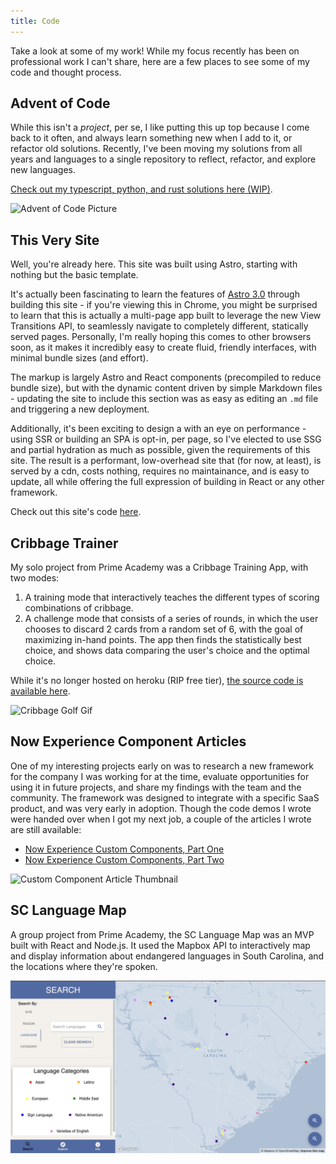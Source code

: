 ```yaml
---
title: Code
---
```


Take a look at some of my work! While my focus recently has been on professional work I can't share, here are a few places to see some of my code and thought process.

## Advent of Code

While this isn't a _project_, per se, I like putting this up top because I come back to it often, and always learn something new when I add to it, or refactor old solutions. Recently, I've been moving my solutions from all years and languages to a single repository to reflect, refactor, and explore new languages.

[Check out my typescript, python, and rust solutions here (WIP)](https://github.com/blingusblongus/aoc-collected).

![Advent of Code Picture](https://community.alteryx.com/t5/image/serverpage/image-id/269381iE1288FAEB30E4EDA?v=v2)

## This Very Site

Well, you're already here. This site was built using Astro, starting with nothing but the basic template.

It's actually been fascinating to learn the features of <a href="https://astro.build/" target="_blank">Astro 3.0</a> through building this site - if you're viewing this in Chrome, you might be surprised to learn that this is actually a multi-page app built to leverage the new View Transitions API, to seamlessly navigate to completely different, statically served pages. Personally, I'm really hoping this comes to other browsers soon, as it makes it incredibly easy to create fluid, friendly interfaces, with minimal bundle sizes (and effort).

The markup is largely Astro and React components (precompiled to reduce bundle size), but with the dynamic content driven by simple Markdown files - updating the site to include this section was as easy as editing an `.md` file and triggering a new deployment.

Additionally, it's been exciting to design a with an eye on performance - using SSR or building an SPA is opt-in, per page, so I've elected to use SSG and partial hydration as much as possible, given the requirements of this site. The result is a performant, low-overhead site that (for now, at least), is served by a cdn, costs nothing, requires no maintainance, and is easy to update, all while offering the full expression of building in React or any other framework.

Check out this site's code [here](https://github.com/blingusblongus/blingusblongus.github.io).

## Cribbage Trainer

<div class="md:flex gap-5">
    <div>
My solo project from Prime Academy was a Cribbage Training App, with two modes:

1. A training mode that interactively teaches the different types of scoring combinations of cribbage.
2. A challenge mode that consists of a series of rounds, in which the user chooses to discard 2 cards from a random set of 6, with the goal of maximizing in-hand points. The app then finds the statistically best choice, and shows data comparing the user's choice and the optimal choice.

While it's no longer hosted on heroku (RIP free tier), [the source code is available here](https://github.com/blingusblongus/cribbage-trainer).

</div>

<img src="https://github.com/blingusblongus/cribbage-trainer/raw/master/images/golf_demo.gif" class="w-auto sm:max-h-[400px] m-auto sm:m-0" alt="Cribbage Golf Gif" />

</div>

## Now Experience Component Articles

One of my interesting projects early on was to research a new framework for the company I was working for at the time, evaluate opportunities for using it in future projects, and share my findings with the team and the community. The framework was designed to integrate with a specific SaaS product, and was very early in adoption. Though the code demos I wrote were handed over when I got my next job, a couple of the articles I wrote are still available:

-   [Now Experience Custom Components, Part One](https://creator-dna.com/blog/custom-components-in-the-now-experience-ui-framework-part-1-creating-a-stateful-web-component)
-   [Now Experience Custom Components, Part Two](https://creator-dna.com/blog/custom-components-in-the-now-experience-ui-framework-part-2-actions-and-action-handlers)

![Custom Component Article Thumbnail](https://images.squarespace-cdn.com/content/v1/5f35c4fce727994a06c391f5/1654724216198-T9V21GDIN7GUBZJZI6Q5/Action_Handlers_1.png)

## SC Language Map

A group project from Prime Academy, the SC Language Map was an MVP built with React and Node.js. It used the Mapbox API to interactively map and display information about endangered languages in South Carolina, and the locations where they're spoken.

![Sample Language Map Screenshot](https://github.com/South-Carolina-Language-Map/South-Carolina-Language-Map/blob/development/documentation/images/search_view.png?raw=true)
